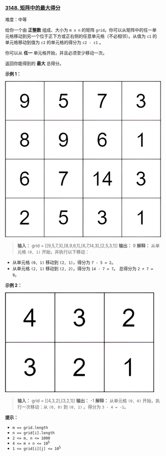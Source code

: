 ### [3148\. 矩阵中的最大得分](https://leetcode.cn/problems/maximum-difference-score-in-a-grid/)

难度：中等

给你一个由 **正整数** 组成、大小为 `m x n` 的矩阵 `grid`。你可以从矩阵中的任一单元格移动到另一个位于正下方或正右侧的任意单元格（不必相邻）。从值为 `c1` 的单元格移动到值为 `c2` 的单元格的得分为 `c2 - c1` 。

你可以从 **任一** 单元格开始，并且必须至少移动一次。

返回你能得到的 **最大** 总得分。

**示例 1：**

![](./assets/img/Question3148_01.png)

> **输入：** grid = \[[9,5,7,3],[8,9,6,1],[6,7,14,3],[2,5,3,1]]
> **输出：** 9
> **解释：** 从单元格 `(0, 1)` 开始，并执行以下移动：

- 从单元格 `(0, 1)` 移动到 `(2, 1)`，得分为 `7 - 5 = 2`。
- 从单元格 `(2, 1)` 移动到 `(2, 2)`，得分为 `14 - 7 = 7`。
总得分为 `2 + 7 = 9`。

**示例 2：**

![](./assets/img/Question3148_02.png)

> **输入：** grid = \[[4,3,2],[3,2,1]]
> **输出：** -1
> **解释：** 从单元格 `(0, 0)` 开始，执行一次移动：从 `(0, 0)` 到 `(0, 1)` 。得分为 `3 - 4 = -1`。

**提示：**

- `m == grid.length`
- `n == grid[i].length`
- `2 <= m, n <= 1000`
- <code>4 <= m &times; n <= 10<sup>5</sup></code>
- <code>1 <= grid[i][j] <= 10<sup>5</sup></code>
